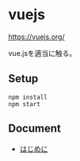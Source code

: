 # vuejs
https://vuejs.org/

vue.jsを適当に触る。

## Setup
```
npm install
npm start
```

## Document

- [はじめに](docs/guide/README.md)